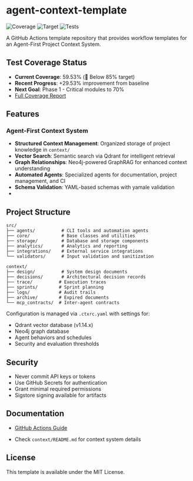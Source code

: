 # agent-context-template

![Coverage](https://img.shields.io/badge/coverage-59.53%25-yellow)
![Target](https://img.shields.io/badge/target-85%25-blue)
![Tests](https://img.shields.io/badge/tests-262%20passed-green)

A GitHub Actions template repository that provides workflow templates for an Agent-First Project Context System.

## Test Coverage Status
- **Current Coverage**: 59.53% (🔴 Below 85% target)
- **Recent Progress**: +29.53% improvement from baseline
- **Next Goal**: Phase 1 - Critical modules to 70%
- [Full Coverage Report](docs/test-coverage-guide.md#current-coverage-status)

## Features

### Agent-First Context System
- **Structured Context Management**: Organized storage of project knowledge in `context/`
- **Vector Search**: Semantic search via Qdrant for intelligent retrieval
- **Graph Relationships**: Neo4j-powered GraphRAG for enhanced context understanding
- **Automated Agents**: Specialized agents for documentation, project management, and CI
- **Schema Validation**: YAML-based schemas with yamale validation
-

## Project Structure

```
src/
├── agents/          # CLI tools and automation agents
├── core/            # Base classes and utilities
├── storage/         # Database and storage components
├── analytics/       # Analytics and reporting
├── integrations/    # External service integrations
└── validators/      # Input validation and sanitization

context/
├── design/          # System design documents
├── decisions/       # Architectural decision records
├── trace/          # Execution traces
├── sprints/        # Sprint planning
├── logs/           # Audit trails
├── archive/        # Expired documents
└── mcp_contracts/  # Inter-agent contracts
```

Configuration is managed via `.ctxrc.yaml` with settings for:
- Qdrant vector database (v1.14.x)
- Neo4j graph database
- Agent behaviors and schedules
- Security and evaluation thresholds


## Security

- Never commit API keys or tokens
- Use GitHub Secrets for authentication
- Grant minimal required permissions
- Sigstore signing available for artifacts

## Documentation

- [GitHub Actions Guide](https://docs.github.com/en/actions)

- Check `context/README.md` for context system details

## License

This template is available under the MIT License.
